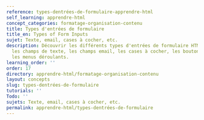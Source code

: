 ```yaml
---
reference: types-dentrées-de-formulaire-apprendre-html
self_learning: apprendre-html
concept_categories: formatage-organisation-contenu
title: Types d'entrées de formulaire
title_en: Types of Form Inputs
sujet: Texte, email, cases à cocher, etc.
description: Découvrir les différents types d'entrées de formulaire HTML, tels que
  les champs de texte, les champs email, les cases à cocher, les boutons radio et
  les menus déroulants.
learning_order: ''
order: 17
directory: apprendre-html/formatage-organisation-contenu
layout: concepts
slug: types-dentrées-de-formulaire
tutorials: ''
Todo: ''
sujets: Texte, email, cases à cocher, etc.
permalink: apprendre-html/types-dentrées-de-formulaire
---
```

